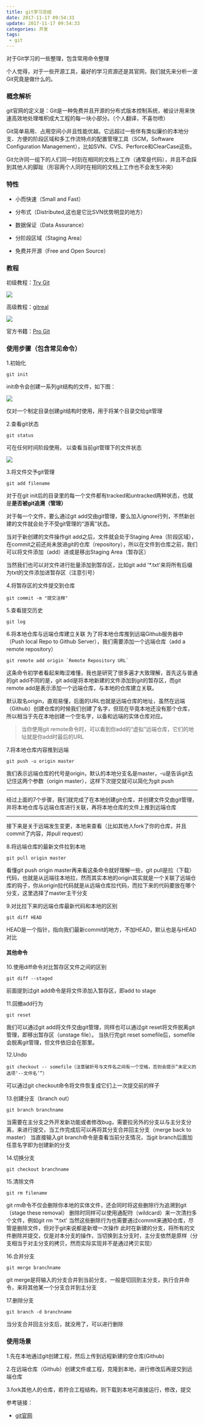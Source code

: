 ```yaml
---
title: git学习总结
date: 2017-11-17 09:54:33
update: 2017-11-17 09:54:33
categories: 开发
tags: 
 - git
---
```


对于Git学习的一些整理，包含常用命令整理

<!--more-->

个人觉得，对于一些开源工具，最好的学习资源还是其官网，我们就先来分析一波Git究竟是做什么的。

### 概念解析

git官网的定义是：Git是一种免费并且开源的分布式版本控制系统，被设计用来快速高效地处理堆积成大工程的每一块小部分。（个人翻译，不喜勿喷）

Git简单易用、占用空间小并且性能优越。它远超过一些伴有类似廉价的本地分支、方便的阶段区域和多工作流特点的配置管理工具（SCM，Software Configuration Management），比如SVN、CVS、Perforce和ClearCase这些。

Git允许同一组下的人们同一时刻在相同的文档上工作（通常是代码），并且不会踩到其他人的脚趾（形容两个人同时在相同的文档上工作也不会发生冲突）

### 特性

- 小而快速（Small and Fast）

- 分布式（Distributed,这也是它比SVN优势明显的地方）

- 数据保证（Data Assurance）

- 分阶段区域（Staging Area）

- 免费并开源（Free and Open Source）

### 教程

初级教程：<a href="https://try.github.io/levels/1/challenges/1">Try Git</a>

![](http://trigolds.com/git0.png)

高级教程：<a href="http://gitreal.codeschool.com/levels/1/challenges/1">gitreal</a>

![](http://trigolds.com/git12.png)

官方书籍：<a href="https://git-scm.com/book/zh/v2">Pro Git</a>

### 使用步骤（包含常见命令）

1.初始化
```
git init
```
init命令会创建一系列git结构的文件，如下图：

![](http://trigolds.com/git11.png)

仅对一个制定目录创建git结构时使用，用于将某个目录交给git管理

2.查看git状态
```
git status
```
可在任何时间阶段使用， 以查看当前git管理下的文件状态

![](http://trigolds.com/git-status.png)

3.将文件交予git管理
```
git add filename
```
对于在git init后的目录里的每一个文件都有tracked和untracked两种状态，也就是**是否被git追溯（管理）**

对于每一个文件，要么通过git add交由git管理，要么加入ignore行列，不然新创建的文件就会处于不受git管理的“游离”状态。

当对于新创建的文件操作git add之后，文件就会处于Staging Area（阶段区域），在commit之前还尚未放进git的仓库（repository），所以在文件到仓库之前，我们可以将文件添加（add）进或是移出Staging Area（暂存区）

当然我们也可以对文件进行批量添加到暂存区，比如git add '*.txt'来将所有后缀为txt的文件添加进暂存区（注意引号）

4.将暂存区的文件提交到仓库
```
git commit -m "提交注释"
```

5.查看提交历史
```
git log
```

6.将本地仓库与远端仓库建立关联
为了将本地仓库推到远端Github服务器中（Push local Repo to Github Server），我们需要添加一个远端仓库（add a remote repository）
```
git remote add origin `Remote Repository URL`
```
这条命令初学者看起来晦涩难懂，我也是研究了很多遍才大致理解，首先这与普通的git add不同的是，git add是将本地新建的文件添加到git的暂存区，而git remote add是表示添加一个远端仓库，与本地的仓库建立关联。

默认取名origin，直观易懂，后面的URL也就是远端仓库的地址，虽然在远端（Github）创建仓库的时候我们创建了名字，但现在毕竟本地还没有那个仓库，所以相当于先在本地创建一个空名字，以备和远端的实体仓库对应。

> 当你使用git remote命令时，可以看到你add的“虚拟”远端仓库，它们的地址就是你add时最后的URL

7.将本地仓库内容推到远端
```
git push -u origin master
```
我们表示远端仓库的代号是origin，默认的本地分支名是master，-u是告诉git去记住这两个参数（origin master），这样下次提交就可以简化为git push

-------------------------------------------------------
经过上面的7个步骤，我们就完成了在本地创建git仓库，并创建文件交由git管理，并将本地仓库与远端仓库进行关联，再将本地仓库的文件上推到远端仓库

-------------------------------------------------------

接下来是关于远端发生变更，本地来查看（比如其他人fork了你的仓库，并且commit了内容，并pull request）

8.将远端仓库的最新文件拉到本地
```
git pull origin master
```
看懂git push origin master再来看这条命令就好理解一些，git pull是拉（下载）代码，也就是从远端往本地拉，然而其实本地的origin其实就是一个关联了远端仓库的钩子，你从origin拉代码就是从远端仓库拉代码，而拉下来的代码要放在哪个分支，这里选择了master主干分支

9.对比拉下来的远端仓库最新代码和本地的区别
```
git diff HEAD
```
HEAD是一个指针，指向我们最新commit的地方，不加HEAD，默认也是与HEAD对比

#### 其他命令

10.使用diff命令对比暂存区文件之间的区别
```
git diff --staged
```
前面提到过git add命令是将文件添加入暂存区，即add to stage

11.回撤add行为
```
git reset
```
我们可以通过git add将文件交由git管理，同样也可以通过git reset将文件脱离git管理，即移出暂存区（unstage file）。
当执行完git reset somefile后，somefile会脱离git管理，但文件依旧会在那里。

12.Undo
```
git checkout -- somefile（注意破折号与文件名之间有一个空格，否则会提示“未定义的选项‘--文件名’”）
```
可以通过git checkout命令将文件恢复成它们上一次提交前的样子

13.创建分支（branch out）
```
git branch branchname
```
当需要在主分支之外开发新功能或者修改bug，需要拉另外的分支以与主分支分离，来进行提交，当工作完成后可以再将其分支合并回主分支（merge back to master）
当直接输入git branch命令是查看当前分支情况，当git branch后面加任意名字即为创建新的分支

14.切换分支
```
git checkout branchname
```

15.清除文件
```
git rm filename
```
git rm命令不仅会删除你本地的实体文件，还会同时将这些删除行为追溯到git（stage these removal）
删除时同样可以使用通配符（wildcard）来一次清扫多个文件，例如git rm '*.txt'
当然这些删除行为也需要通过commit来通知仓库，尽管是删除文件，但对于git来说都是新增一次操作
此时在新建的分支，将所有的文件删除并提交，仅是对本分支的操作，当切换到主分支时，主分支依然是原样（分支相当于对主分支的拷贝，然而实际实现并不是通过拷贝实现）

16.合并分支
```
git merge branchname
```
git merge是将输入的分支合并到当前分支，一般是切回到主分支，执行合并命令，来将其他某一个分支合并到主分支

17.删除分支
```
git branch -d branchname
```
当分支合并回主分支后，就没用了，可以进行删除

### 使用场景

1.先在本地通过git创建工程，然后上传到远程新建的空仓库(Github)

2.在远端仓库（Github）创建文件或工程，克隆到本地，进行修改后再提交到远端仓库

3.fork其他人的仓库，若符合工程结构，则下载到本地可直接运行，修改，提交

参考链接：

- <a href="https://git-scm.com/">git官网</a>
